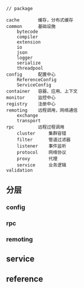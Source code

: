 
```
// package

cache       缓存，分布式缓存
common      基础设施
    bytecode
    compiler
    extension
    io
    json
    logger
    serialize
    threadpool
config      配置中心
    ReferenceConfig
    ServiceConfig
container   容器、应用、上下文
monitor     监控中心
registry    注册中心
remoting    远程调用，网络通信
    exchange
    transport
rpc         远程过程调用
    cluster     集群容错
    filter      管道过滤器
    listener    事件监听
    protocol    网络协议
    proxy       代理
    service     业务逻辑
validation
 ```
 ## 分层
 
 ### config
 
 ### rpc
 
 ### remoting
 
 ## service
 
 ## reference